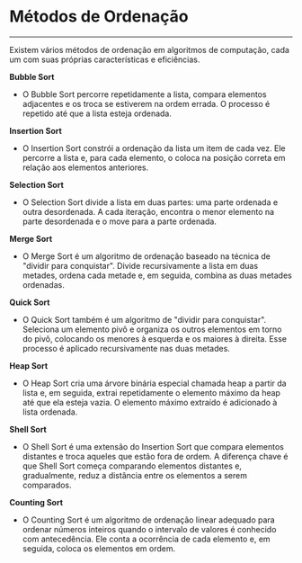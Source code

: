# Métodos de Ordenação
------------
Existem vários métodos de ordenação em algoritmos de computação, cada um com suas próprias características e eficiências.

**Bubble Sort**

- O Bubble Sort percorre repetidamente a lista, compara elementos adjacentes e os troca se estiverem na ordem errada. O processo é repetido até que a lista esteja ordenada.

**Insertion Sort**

- O Insertion Sort constrói a ordenação da lista um item de cada vez. Ele percorre a lista e, para cada elemento, o coloca na posição correta em relação aos elementos anteriores.

**Selection Sort**

- O Selection Sort divide a lista em duas partes: uma parte ordenada e outra desordenada. A cada iteração, encontra o menor elemento na parte desordenada e o move para a parte ordenada.

**Merge Sort**

- O Merge Sort é um algoritmo de ordenação baseado na técnica de "dividir para conquistar". Divide recursivamente a lista em duas metades, ordena cada metade e, em seguida, combina as duas metades ordenadas.

**Quick Sort**

- O Quick Sort também é um algoritmo de "dividir para conquistar". Seleciona um elemento pivô e organiza os outros elementos em torno do pivô, colocando os menores à esquerda e os maiores à direita. Esse processo é aplicado recursivamente nas duas metades.

**Heap Sort**

- O Heap Sort cria uma árvore binária especial chamada heap a partir da lista e, em seguida, extrai repetidamente o elemento máximo da heap até que ela esteja vazia. O elemento máximo extraído é adicionado à lista ordenada.

**Shell Sort**

- O Shell Sort é uma extensão do Insertion Sort que compara elementos distantes e troca aqueles que estão fora de ordem. A diferença chave é que Shell Sort começa comparando elementos distantes e, gradualmente, reduz a distância entre os elementos a serem comparados.

**Counting Sort**

- O Counting Sort é um algoritmo de ordenação linear adequado para ordenar números inteiros quando o intervalo de valores é conhecido com antecedência. Ele conta a ocorrência de cada elemento e, em seguida, coloca os elementos em ordem.